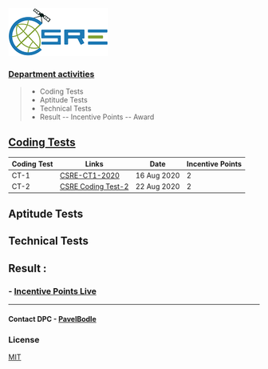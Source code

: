 
![logo](https://github.com/PavelBodle/PavelBodle.github.io/blob/master/assets/logo.png?raw=true)  


### [Department activities](https://csre-iitbombay.github.io/)

> - Coding Tests
> - Aptitude Tests
> - Technical Tests
> - Result
>   -- Incentive Points 
>   -- Award 


## [Coding Tests](https://csre-iitbombay.github.io/)

| Coding Test | Links |  Date | Incentive Points |
| ------ | ------ | ------ | ------ |
| CT-1 | [CSRE-CT1-2020](https://www.hackerrank.com/csre-ct1-2020) | 16 Aug 2020 | 2 |
| CT-2 | [CSRE Coding Test-2](https://www.hackerrank.com/csre-coding-test-2) | 22 Aug 2020  | 2 |


## Aptitude Tests

## Technical Tests

## Result :
### - [Incentive Points Live](https://docs.google.com/spreadsheets/d/e/2PACX-1vSM1fbMXQk9M_v_jXYX6yjsobGbVr2eP-XQsaYjsbAdvrHDRNmnLl1HWB07Fdo0u7xPXkFE69bH6pTx/pubhtml)
---




#### Contact DPC - [PavelBodle](https://www.linkedin.com/in/pavelbodle/)

### License
[MIT](https://choosealicense.com/licenses/mit/)
